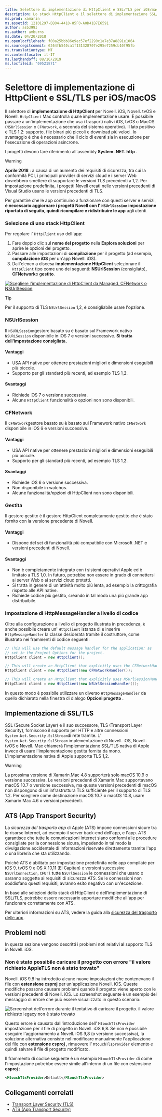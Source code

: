 ```yaml
---
title: Selettore di implementazione di HttpClient e SSL/TLS per iOS/macOS
description: Lo stack HttpClient e il selettore di implementazione SSL/TLS determinano l'implementazione di HttpClient e SSL/TLS che verrà usata dall'app Novell iOS, tvOS o macOS.
ms.prod: xamarin
ms.assetid: 12101297-BB04-4410-85F0-A0D41B7E6591
author: asb3993
ms.author: amburns
ms.date: 04/20/2018
ms.openlocfilehash: f00a25bbb86e9ec57ef2290c1a7e37a8891e1064
ms.sourcegitcommit: 6264fb540ca1f131328707e295e7259cb10f95fb
ms.translationtype: MT
ms.contentlocale: it-IT
ms.lasthandoff: 08/16/2019
ms.locfileid: "69521871"
---
```

# <a name="httpclient-and-ssltls-implementation-selector-for-iosmacos"></a>Selettore di implementazione di HttpClient e SSL/TLS per iOS/macOS

Il selettore di **implementazione di HttpClient** per Novell. iOS, Novell. tvOS e Novell. `HttpClient` Mac controlla quale implementazione usare. È possibile passare a un'implementazione che usa i trasporti nativi iOS, tvOS o MacOS (`NSUrlSession` o `CFNetwork`, a seconda del sistema operativo). Il lato positivo è TLS 1,2: supporto, file binari più piccoli e download più veloci. lo svantaggio è che è necessario che il ciclo di eventi sia in esecuzione per l'esecuzione di operazioni asincrone.

I progetti devono fare riferimento all'assembly **System .NET. http** .

> [!WARNING]
> **Aprile 2018** : a causa di un aumento dei requisiti di sicurezza, tra cui la conformità PCI, i principali provider di servizi cloud e i server Web dovrebbero smettere di supportare le versioni TLS precedenti a 1,2. Per impostazione predefinita, i progetti Novell creati nelle versioni precedenti di Visual Studio usano le versioni precedenti di TLS.
>
> Per garantire che le app continuino a funzionare con questi server e servizi, **è necessario aggiornare i progetti Novell con l' `NSUrlSession` impostazione riportata di seguito, quindi ricompilare e ridistribuire le app** agli utenti.

### <a name="selecting-an-httpclient-stack"></a>Selezione di uno stack HttpClient

Per regolare l' `HttpClient` uso dell'app:

1. Fare doppio clic sul **nome del progetto** nella **Esplora soluzioni** per aprire le opzioni del progetto.
2. Passare alle impostazioni di **compilazione** per il progetto (ad esempio, **compilazione iOS** per un'app Novell. iOS).
3. Dall'elenco a discesa **implementazione HttpClient** selezionare il `HttpClient` tipo come uno dei seguenti: **NSUrlSession** (consigliato), **CFNetwork**o **gestito**.

[![Scegliere l'implementazione di HttpClient da Managed, CFNetwork o NSUrlSession](http-stack-images/http-xs-sml.png)](http-stack-images/http-xs.png#lightbox)

> [!TIP]
> Per il supporto di TLS `NSUrlSession` 1,2, è consigliabile usare l'opzione.

### <a name="nsurlsession"></a>NSUrlSession

Il `NSURLSession`gestore basato su è basato sul Framework nativo `NSURLSession` disponibile in iOS 7 e versioni successive. 
**Si tratta dell'impostazione consigliata.**

#### <a name="pros"></a>Vantaggi

- USA API native per ottenere prestazioni migliori e dimensioni eseguibili più piccole.
- Supporto per gli standard più recenti, ad esempio TLS 1,2.

#### <a name="cons"></a>Svantaggi

- Richiede iOS 7 o versione successiva.
- Alcune `HttpClient` funzionalità o opzioni non sono disponibili.

### <a name="cfnetwork"></a>CFNetwork

Il `CFNetwork`gestore basato su è basato sul Framework nativo `CFNetwork` disponibile in iOS 6 e versioni successive.

#### <a name="pros"></a>Vantaggi

- USA API native per ottenere prestazioni migliori e dimensioni eseguibili più piccole.
- Supporto per gli standard più recenti, ad esempio TLS 1,2.

#### <a name="cons"></a>Svantaggi

- Richiede iOS 6 o versione successiva.
- Non disponibile in watchos.
- Alcune funzionalità/opzioni di HttpClient non sono disponibili.

### <a name="managed"></a>Gestita

Il gestore gestito è il gestore HttpClient completamente gestito che è stato fornito con la versione precedente di Novell.

#### <a name="pros"></a>Vantaggi

- Dispone del set di funzionalità più compatibile con Microsoft .NET e versioni precedenti di Novell.

#### <a name="cons"></a>Svantaggi

- Non è completamente integrato con i sistemi operativi Apple ed è limitato a TLS 1,0. In futuro, potrebbe non essere in grado di connettersi ai server Web o ai servizi cloud protetti.
- Si tratta in genere di un'attività molto più lenta, ad esempio la crittografia rispetto alle API native.
- Richiede codice più gestito, creando in tal modo una più grande app distribuibile.

### <a name="programmatically-setting-the-httpmessagehandler"></a>Impostazione di HttpMessageHandler a livello di codice

Oltre alla configurazione a livello di progetto illustrata in precedenza, è anche possibile creare un' `HttpClient` istanza di e inserire `HttpMessageHandler` la classe desiderata tramite il costruttore, come illustrato nei frammenti di codice seguenti:

```csharp
// This will use the default message handler for the application; as
// set in the Project Options for the project.
HttpClient client = new HttpClient();

// This will create an HttpClient that explicitly uses the CFNetworkHandler
HttpClient client = new HttpClient(new CFNetworkHandler());

// This will create an HttpClient that explicitly uses NSUrlSessionHandler
HttpClient client = new HttpClient(new NSUrlSessionHandler());
```

In questo modo è possibile utilizzare un diverso `HttpMessageHandler` da quello dichiarato nella finestra di dialogo **Opzioni progetto** .

## <a name="ssltls-implementation"></a>Implementazione di SSL/TLS

SSL (Secure Socket Layer) e il suo successore, TLS (Transport Layer Security), forniscono il supporto per HTTP e altre connessioni `System.Net.Security.SslStream`di rete tramite. L' `System.Net.Security.SslStream` implementazione di Novell. iOS, Novell. tvOS o Novell. Mac chiamerà l'implementazione SSL/TLS nativa di Apple invece di usare l'implementazione gestita fornita da mono. L'implementazione nativa di Apple supporta TLS 1,2.

> [!WARNING]
> La prossima versione di Xamarin.Mac 4.8 supporterà solo macOS 10.9 o versione successiva.
> Le versioni precedenti di Xamarin.Mac supportavano macOS 10.7 o versione successiva, ma queste versioni precedenti di macOS non dispongono di un'infrastruttura TLS sufficiente per il supporto di TLS 1.2. Per scegliere come destinazione macOS 10.7 o macOS 10.8, usare Xamarin.Mac 4.6 o versioni precedenti.

## <a name="app-transport-security"></a>ATS (App Transport Security)

La _sicurezza del trasporto app_ di Apple (ATS) impone connessioni sicure tra le risorse Internet, ad esempio il server back-end dell'app, e l'app. ATS garantisce che tutte le comunicazioni Internet siano conformi alle procedure consigliate per la connessione sicura, impedendo in tal modo la divulgazione accidentale di informazioni riservate direttamente tramite l'app o una libreria che sta utilizzando.

Poiché ATS è abilitato per impostazione predefinita nelle app compilate per iOS 9, tvOS 9 e OS X 10,11 (El Capitan) e versioni successive `NSUrlConnection`, `CFUrl` tutte `NSUrlSession` le connessioni che usano o saranno soggette ai requisiti di sicurezza ATS. Se le connessioni non soddisfano questi requisiti, avranno esito negativo con un'eccezione.

In base alle selezioni dello stack di HttpClient e dell'implementazione di SSL/TLS, potrebbe essere necessario apportare modifiche all'app per funzionare correttamente con ATS.

Per ulteriori informazioni su ATS, vedere la guida alla [sicurezza del trasporto delle app](~/ios/app-fundamentals/ats.md).

## <a name="known-issues"></a>Problemi noti

In questa sezione vengono descritti i problemi noti relativi al supporto TLS in Novell. iOS.

### <a name="project-failed-to-load-with-error-requested-value-appletls-wasnt-found"></a>Non è stato possibile caricare il progetto con errore "il valore richiesto AppleTLS non è stato trovato"

Novell. iOS 9,8 ha introdotto alcune nuove impostazioni che contenevano il file con **estensione csproj** per un'applicazione Novell. iOS. Queste modifiche possono causare problemi quando il progetto viene aperto con le versioni precedenti di Novell. iOS. Lo screenshot seguente è un esempio del messaggio di errore che può essere visualizzato in questo scenario:

![Screenshot dell'errore durante il tentativo di caricare il progetto. il valore richiesto legacy non è stato trovato](http-stack-images/tlserror-xs.png)

Questo errore è causato dall'introduzione dell' `MtouchTlsProvider` impostazione per il file di progetto in Novell. iOS 9,8. Se non è possibile eseguire l'aggiornamento a Novell. iOS 9,8 (o versione successiva), la soluzione alternativa consiste nel modificare manualmente l'applicazione del file con **estensione csproj** , rimuovere l' `MtouchTlsprovider` elemento e quindi salvare il file di progetto modificato.

Il frammento di codice seguente è un esempio `MtouchTlsProvider` di come l'impostazione potrebbe essere simile all'interno di un file con estensione **csproj** :

```xml
<MtouchTlsProvider>Default</MtouchTlsProvider>
```

## <a name="related-links"></a>Collegamenti correlati

- [Transport Layer Security (TLS)](~/cross-platform/app-fundamentals/transport-layer-security.md)
- [ATS (App Transport Security)](~/ios/app-fundamentals/ats.md)
